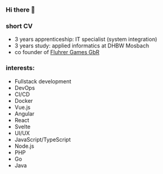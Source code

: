 ### Hi there 👋
<!--
**jones1008/jones1008** is a ✨ _special_ ✨ repository because its `README.md` (this file) appears on your GitHub profile.

Here are some ideas to get you started:

- 🔭 I’m currently working on ...
- 🌱 I’m currently learning ...
- 👯 I’m looking to collaborate on ...
- 🤔 I’m looking for help with ...
- 💬 Ask me about ...
- 📫 How to reach me: ...
- 😄 Pronouns: ...
- ⚡ Fun fact: ...
-->

### short CV
- 3 years apprenticeship: IT specialist (system integration)
- 3 years study: applied informatics at DHBW Mosbach
- co founder of [Fluhrer Games GbR](https://fluhrer.games)

### interests:
- Fullstack development
- DevOps
- CI/CD
- Docker
- Vue.js
- Angular
- React
- Svelte
- UI/UX
- JavaScript/TypeScript
- Node.js
- PHP
- Go
- Java
